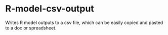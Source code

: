 # R-model-csv-output
Writes R model outputs to a csv file, which can be easily copied and pasted to a doc or spreadsheet.
